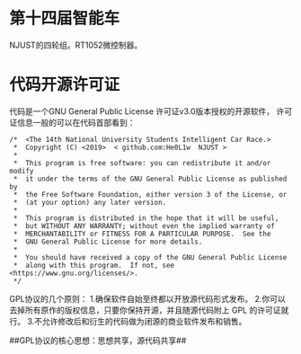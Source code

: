 # 第十四届智能车  #

NJUST的四轮组。RT1052微控制器。


# 代码开源许可证 #
代码是一个GNU General Public License 许可证v3.0版本授权的开源软件，
许可证信息一般的可以在代码首部看到：

	/*  <The 14th National University Students Intelligent Car Race.>
	 *  Copyright (C) <2019>  < github.com:He0L1w  NJUST >
	 *
	 *  This program is free software: you can redistribute it and/or modify
	 *  it under the terms of the GNU General Public License as published by
	 *  the Free Software Foundation, either version 3 of the License, or
	 *  (at your option) any later version.
	 *
	 *  This program is distributed in the hope that it will be useful,
	 *  but WITHOUT ANY WARRANTY; without even the implied warranty of
	 *  MERCHANTABILITY or FITNESS FOR A PARTICULAR PURPOSE.  See the
	 *  GNU General Public License for more details.
	 *
	 *  You should have received a copy of the GNU General Public License
	 *  along with this program.  If not, see <https://www.gnu.org/licenses/>.
	 */


GPL协议的几个原则：
	1.确保软件自始至终都以开放源代码形式发布。
    2.你可以去掉所有原作的版权信息，只要你保持开源，并且随源代码附上 GPL 的许可证就行。
	3.不允许修改后和衍生的代码做为闭源的商业软件发布和销售。
	
##GPL协议的核心思想：思想共享，源代码共享##